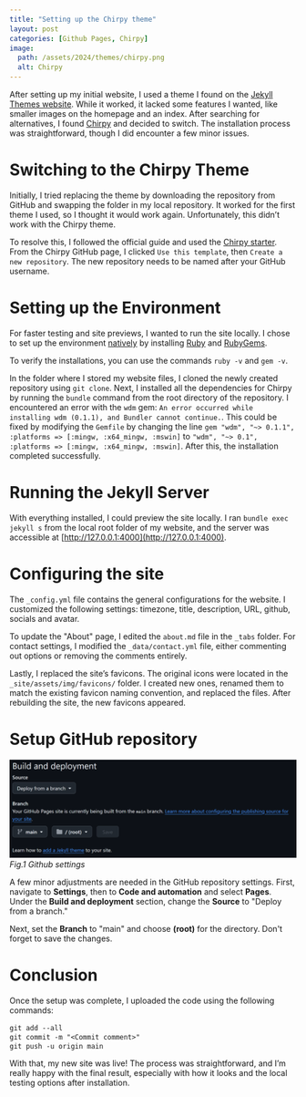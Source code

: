 ```yaml
---
title: "Setting up the Chirpy theme"
layout: post
categories: [Github Pages, Chirpy]
image:
  path: /assets/2024/themes/chirpy.png
  alt: Chirpy
---
```

After setting up my initial website, I used a theme I found on the [Jekyll Themes website](https://jekyllthemes.io/). While it worked, it lacked some features I wanted, like smaller images on the homepage and an index. After searching for alternatives, I found [Chirpy](https://chirpy.cotes.page/) and decided to switch. The installation process was straightforward, though I did encounter a few minor issues.


# Switching to the Chirpy Theme
Initially, I tried replacing the theme by downloading the repository from GitHub and swapping the folder in my local repository. It worked for the first theme I used, so I thought it would work again. Unfortunately, this didn’t work with the Chirpy theme.

To resolve this, I followed the official guide and used the [Chirpy starter](https://chirpy.cotes.page/posts/getting-started/). From the Chirpy GitHub page, I clicked `Use this template`, then `Create a new repository`. The new repository needs to be named after your GitHub username.

# Setting up the Environment
For faster testing and site previews, I wanted to run the site locally. I chose to set up the environment [natively](https://jekyllrb.com/docs/installation/) by installing [Ruby](https://www.ruby-lang.org/en/downloads/) and [RubyGems](https://rubygems.org/pages/download).

To verify the installations, you can use the commands `ruby -v` and `gem -v`.

In the folder where I stored my website files, I cloned the newly created repository using `git clone`. Next, I installed all the dependencies for Chirpy by running the `bundle` command from the root directory of the repository. I encountered an error with the `wdm` gem: `An error occurred while installing wdm (0.1.1), and Bundler cannot continue.`. This could be fixed by modifying the `Gemfile` by changing the line `gem "wdm", "~> 0.1.1", :platforms => [:mingw, :x64_mingw, :mswin]` to `"wdm", "~> 0.1", :platforms => [:mingw, :x64_mingw, :mswin]`. After this, the installation completed successfully.

# Running the Jekyll Server
With everything installed, I could preview the site locally. I ran `bundle exec jekyll s` from the local root folder of my website, and the server was accessible at [http://127.0.0.1:4000](http://127.0.0.1:4000).

# Configuring the site
The `_config.yml` file contains the general configurations for the website. I customized the following settings: timezone, title, description, URL, github, socials and avatar.

To update the "About" page, I edited the `about.md` file in the `_tabs` folder. For contact settings, I modified the `_data/contact.yml` file, either commenting out options or removing the comments entirely.

Lastly, I replaced the site’s favicons. The original icons were located in the `_site/assets/img/favicons/` folder. I created new ones, renamed them to match the existing favicon naming convention, and replaced the files. After rebuilding the site, the new favicons appeared.

# Setup GitHub repository
![github](/assets/2024/themes/github.png)
_Fig.1 Github settings_

A few minor adjustments are needed in the GitHub repository settings. First, navigate to **Settings**, then to **Code and automation** and select **Pages**. Under the **Build and deployment** section, change the **Source** to "Deploy from a branch."

Next, set the **Branch** to "main" and choose **(root)** for the directory. Don't forget to save the changes.

# Conclusion
Once the setup was complete, I uploaded the code using the following commands:
```shell
git add --all 
git commit -m "<Commit comment>" 
git push -u origin main
```
With that, my new site was live! The process was straightforward, and I’m really happy with the final result, especially with how it looks and the local testing options after installation.



